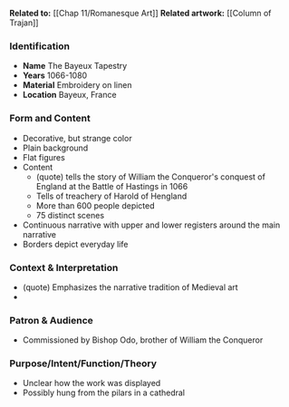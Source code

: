 **Related to:** [[Chap 11/Romanesque Art]]
**Related artwork:** [[Column of Trajan]]



### Identification
- **Name** The Bayeux Tapestry
- **Years** 1066-1080
- **Material** Embroidery on linen
- **Location** Bayeux, France

### Form and Content
- Decorative, but strange color
- Plain background
- Flat figures
- Content
	- (quote) tells the story of William the Conqueror's conquest of England at the Battle of Hastings in 1066
	- Tells of treachery of Harold of Hengland
	- More than 600 people depicted
	- 75 distinct scenes
- Continuous narrative with upper and lower registers around the main narrative
- Borders depict everyday life

### Context & Interpretation
- (quote) Emphasizes the narrative tradition of Medieval art
- 

### Patron & Audience
- Commissioned by Bishop Odo, brother of William the Conqueror

### Purpose/Intent/Function/Theory
- Unclear how the work was displayed
- Possibly hung from the pilars in a cathedral